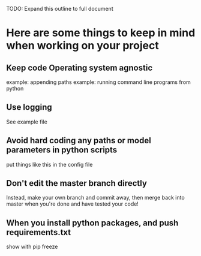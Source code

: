 TODO: Expand this outline to full document

# Here are some things to keep in mind when working on your project

## Keep code Operating system agnostic

example: appending paths
example: running command line programs from python

## Use logging

See example file

## Avoid hard coding any paths or model parameters in python scripts

put things like this in the config file

## Don't edit the master branch directly

Instead, make your own branch and commit away, then merge back into master when you're done and have tested your code!

## When you install python packages, and push requirements.txt

show with pip freeze
